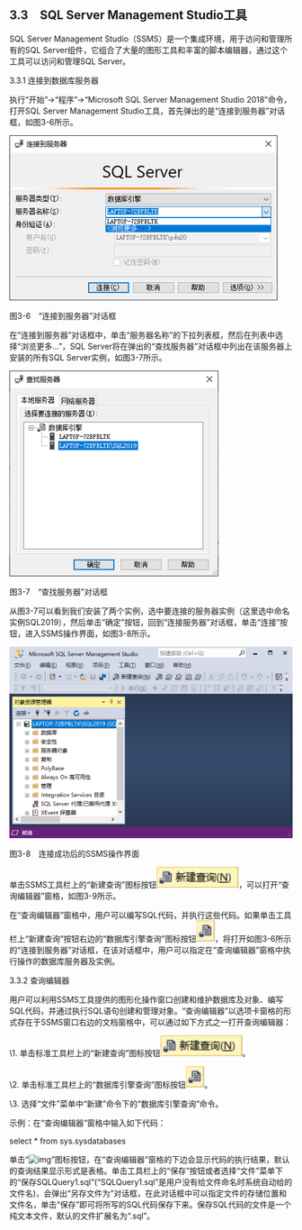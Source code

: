 ## 3.3　SQL Server Management Studio工具

SQL Server Management Studio（SSMS）是一个集成环境，用于访问和管理所有的SQL Server组件，它组合了大量的图形工具和丰富的脚本编辑器，通过这个工具可以访问和管理SQL Server。

3.3.1 连接到数据库服务器

执行“开始”→“程序”→“Microsoft SQL Server Management Studio 2018”命令，打开SQL Server Management Studio工具，首先弹出的是“连接到服务器”对话框，如图3-6所示。

![img](3.3%E3%80%80SQL%20Server%20Management%20Studio%E5%B7%A5%E5%85%B7.assets/in-rich-content.png)

图3-6　“连接到服务器”对话框

在“连接到服务器”对话框中，单击“服务器名称”的下拉列表框，然后在列表中选择“浏览更多...”，SQL Server将在弹出的“查找服务器”对话框中列出在该服务器上安装的所有SQL Server实例，如图3-7所示。

![img](3.3%E3%80%80SQL%20Server%20Management%20Studio%E5%B7%A5%E5%85%B7.assets/in-rich-content-17467196092881.png)

图3-7　“查找服务器”对话框

从图3-7可以看到我们安装了两个实例，选中要连接的服务器实例（这里选中命名实例SQL2019），然后单击“确定”按钮，回到“连接服务器”对话框，单击“连接”按钮，进入SSMS操作界面，如图3-8所示。

![img](3.3%E3%80%80SQL%20Server%20Management%20Studio%E5%B7%A5%E5%85%B7.assets/in-rich-content-17467196092892.png)

图3-8　连接成功后的SSMS操作界面

单击SSMS工具栏上的“新建查询”图标按钮![img](3.3%E3%80%80SQL%20Server%20Management%20Studio%E5%B7%A5%E5%85%B7.assets/in-rich-content-17467196092893.png)，可以打开“查询编辑器”窗格，如图3-9所示。

在“查询编辑器”窗格中，用户可以编写SQL代码，并执行这些代码。如果单击工具栏上“新建查询”按钮右边的“数据库引擎查询”图标按钮![img](3.3%E3%80%80SQL%20Server%20Management%20Studio%E5%B7%A5%E5%85%B7.assets/in-rich-content-17467196092904.png)，将打开如图3-6所示的“连接到服务器”对话框，在该对话框中，用户可以指定在“查询编辑器”窗格中执行操作的数据库服务器及实例。

3.3.2 查询编辑器

用户可以利用SSMS工具提供的图形化操作窗口创建和维护数据库及对象、编写SQL代码，并通过执行SQL语句创建和管理对象。“查询编辑器”以选项卡窗格的形式存在于SSMS窗口右边的文档窗格中，可以通过如下方式之一打开查询编辑器：

\1. 单击标准工具栏上的“新建查询”图标按钮![img](3.3%E3%80%80SQL%20Server%20Management%20Studio%E5%B7%A5%E5%85%B7.assets/in-rich-content-17467196092893.png)。

\2. 单击标准工具栏上的“数据库引擎查询”图标按钮![img](3.3%E3%80%80SQL%20Server%20Management%20Studio%E5%B7%A5%E5%85%B7.assets/in-rich-content-17467196092904.png)。

\3. 选择“文件”菜单中“新建”命令下的“数据库引擎查询”命令。

示例：在“查询编辑器”窗格中输入如下代码：

select * from sys.sysdatabases

单击“![img](https://lms.ouchn.cn/api/uploads/1598837/in-rich-content?created_at=1647446729)”图标按钮，在“查询编辑器”窗格的下边会显示代码的执行结果，默认的查询结果显示形式是表格。单击工具栏上的“保存”按钮或者选择“文件”菜单下的“保存SQLQuery1.sql”(“SQLQuery1.sql”是用户没有给文件命名时系统自动给的文件名)，会弹出“另存文件为”对话框，在此对话框中可以指定文件的存储位置和文件名，单击“保存”即可将所写的SQL代码保存下来。保存SQL代码的文件是一个纯文本文件，默认的文件扩展名为“.sql”。